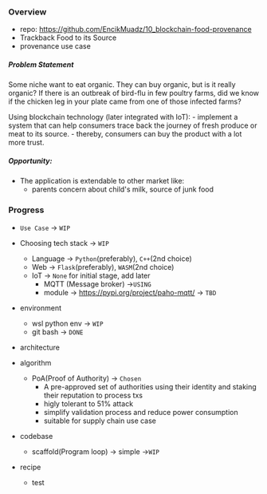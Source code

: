 ### Overview
- repo: https://github.com/EncikMuadz/10_blockchain-food-provenance
- Trackback Food to its Source
- provenance use case

##### Problem Statement
Some niche want to eat organic. They can buy organic, but is it really organic? If there is an outbreak of bird-flu in few poultry farms, did we know if the chicken leg in your plate came from one of those infected farms?

Using blockchain technology (later integrated with IoT):
    - implement a system that can help consumers trace back the journey of fresh produce or meat to its source.
    - thereby, consumers can buy the product with a lot more trust.

##### Opportunity:
- The application is extendable to other market like: 
  - parents concern about child's milk, source of junk food
  
### Progress
- `Use Case` -> `WIP`
- Choosing tech stack -> `WIP`
  - Language -> `Python`(preferably), `C++`(2nd choice)
  - Web -> `Flask`(preferably), `WASM`(2nd choice)
  - IoT -> `None` for initial stage, add later
    - MQTT (Message broker) ->`USING`
    - module -> https://pypi.org/project/paho-mqtt/ -> `TBD`

- environment
  - wsl python env -> `WIP`
  - git bash -> `DONE`

- architecture

- algorithm
  - PoA(Proof of Authority) -> `Chosen`
    - A pre-approved set of authorities using their identity and staking their reputation to process txs
    - higly tolerant to 51% attack
    - simplify validation process and reduce power consumption
    - suitable for supply chain use case

- codebase
  - scaffold(Program loop) -> simple ->`WIP`

- recipe
  - test